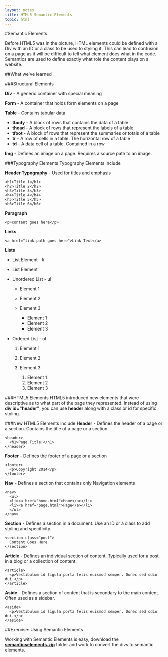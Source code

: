 ```yaml
---
layout: notes
title: HTML5 Semantic Elements
topic: html
---
```


#Semantic Elements

Before HTML5 was in the picture, HTML elements could be defined with a Div with an ID or a class to be used to styling it. This can lead to confusion on a page as it will be difficult to tell what element does what in the code. Semantics are used to define exactly what role the content plays on a website.

##What we've learned

###Structural Elements

**Div** - A generic container with special meaning

**Form** - A container that holds form elements on a page

**Table** - Contains tabular data

* **tbody** - A block of rows that contains the data of a table
* **thead** - A block of rows that represent the labels of a table
* **tfoot** - A block of rows that represent the summaries or totals of a table
* **tr** - A row of cells in a table. The horizontal row of a table
* **td** - A data cell of a table. Contained in a row

**Img** - Defines an image on a page. Requires a source path to an image.

###Typography Elements
Typography Elements include

**Header Typography** -
Used for titles and emphasis

    <h1>Title 1</h1>
    <h2>Title 2</h2>
    <h3>Title 3</h3>
    <h4>Title 4</h4>
    <h5>Title 5</h5>
    <h6>Title 6</h6>


**Paragraph**

    <p>content goes here</p>

**Links**

    <a href="link path goes here">Link Text</a>

**Lists**

* List Element - li

    <li>List Element</li>

* Unordered List - ul
  * Element 1
  * Element 2
  * Element 3

      <ul>
        <li>Element 1</li>
        <li>Element 2</li>
        <li>Element 3</li>
      </ul>

* Ordered List - ol
  1. Element 1
  2. Element 2
  3. Element 3

      <ol>
          <li>Element 1</li>
          <li>Element 2</li>
          <li>Element 3</li>
        </ol>

###HTML5 Elements
HTML5 introduced new elements that were descriptive as to what part of the page they represented. Instead of using __div id="header"__, you can use __header__ along with a class or id for specific styling.

###New HTML5 Elements include
**Header** - Defines the header of a page or a section. Contains the title of a page or a section.

    <header>
      <h1>Page Title!</h1>
    </header>

**Footer** - Defines the footer of a page or a section

    <footer>
      <p>Copyright 2014</p>
    </footer>

**Nav** - Defines a section that contains only Navigation elements

    <nav>
      <ul>
      <li><a href="home.html">Home</a></li>
      <li><a href="page.html">Page</a></li>
      </ul>
    </nav>

**Section** - Defines a section in a document. Use an ID or a class to add styling and specificity.

    <section class="post">
      Content Goes Here
    </section>

**Article** - Defines an individual section of content. Typically used for a post in a blog or a collection of content.

    <article>
      <p>Vestibulum id ligula porta felis euismod semper. Donec sed odio dui.</p>
    </article>

**Aside** - Defines a section of content that is secondary to the main content. Often used as a sidebar.

    <aside>
      <p>Vestibulum id ligula porta felis euismod semper. Donec sed odio dui.</p>
    </aside>


##Exercise: Using Semantic Elements

Working with Semantic Elements is easy, download the <a href="exercises/semanticelements/semanticelements.zip" class="exercise">**semanticselements.zip**</a> folder and work to convert the divs to semantic elements.